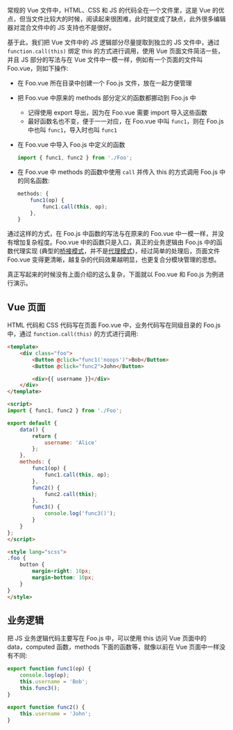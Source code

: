 常规的 Vue 文件中，HTML、CSS 和 JS 的代码全在一个文件里，这是 Vue 的优点，但当文件比较大的时候，阅读起来很困难，此时就变成了缺点，此外很多编辑器对混合文件中的 JS 支持也不是很好。

基于此，我们把 Vue 文件中的 JS 逻辑部分尽量提取到独立的 JS 文件中，通过 `function.call(this)` 绑定 this 的方式进行调用，使用 Vue 页面文件简洁一些，并且 JS 部分的写法与在 Vue 文件中一模一样，例如有一个页面的文件叫 Foo.vue，则如下操作:

* 在 Foo.vue 所在目录中创建一个 Foo.js 文件，放在一起方便管理

* 把 Foo.vue 中原来的 methods 部分定义的函数都挪动到 Foo.js 中

  * 记得使用 export 导出，因为在 Foo.vue 需要 import 导入这些函数
  * 最好函数名也不变，便于一一对应，在 Foo.vue 中叫 `func1`，则在 Foo.js 中也叫 `func1`，导入时也叫 `func1`

* 在 Foo.vue 中导入 Foo.js 中定义的函数

  ```js
  import { func1, func2 } from './Foo';
  ```

* 在 Foo.vue 中 methods 的函数中使用 `call` 并传入 this 的方式调用 Foo.js 中的同名函数:

  ```js
  methods: {
      func1(op) {
          func1.call(this, op);
      },
  }
  ```

通过这样的方式，在 Foo.js 中函数的写法与在原来的 Foo.vue 中一模一样，并没有增加复杂程度。Foo.vue 中的函数只是入口，真正的业务逻辑由 Foo.js 中的函数代理实现 (典型的[桥接模式](https://zh.wikipedia.org/wiki/橋接模式)，并不是[代理模式](https://zh.wikipedia.org/wiki/代理模式))，经过简单的处理后，页面文件 Foo.vue 变得更清晰，越复杂的代码效果越明显，也更复合分模块管理的思想。

真正写起来的时候没有上面介绍的这么复杂，下面就以 Foo.vue 和 Foo.js 为例进行演示。

## Vue 页面

HTML 代码和 CSS 代码写在页面 Foo.vue 中，业务代码写在同级目录的 Foo.js 中，通过 `function.call(this)` 的方式进行调用:

```html
<template>
    <div class="foo">
        <Button @click="func1('noops')">Bob</Button>
        <Button @click="func2">John</Button>

        <div>{{ username }}</div>
    </div>
</template>

<script>
import { func1, func2 } from './Foo';

export default {
    data() {
        return {
            username: 'Alice'
        };
    },
    methods: {
        func1(op) {
            func1.call(this, op);
        },
        func2() {
            func2.call(this);
        },
        func3() {
            console.log('func3()');
        }
    }
};
</script>

<style lang="scss">
.foo {
    button {
        margin-right: 10px;
        margin-bottom: 10px;
    }
}
</style>
```

## 业务逻辑

把 JS 业务逻辑代码主要写在 Foo.js 中，可以使用 this 访问 Vue 页面中的 data，computed 函数，methods 下面的函数等，就像以前在 Vue 页面中一样没有不同:

```js
export function func1(op) {
    console.log(op);
    this.username = 'Bob';
    this.func3();
}

export function func2() {
    this.username = 'John';
}
```

